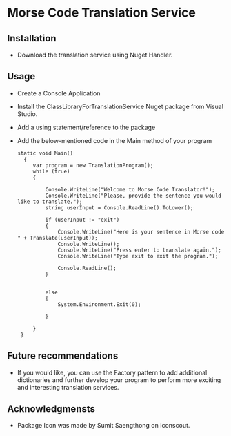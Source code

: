 # Morse Code Translation Service 

## Installation
 - Download the translation service using Nuget Handler.

## Usage
 - Create a Console Application 
 - Install the ClassLibraryForTranslationService Nuget package from Visual Studio. 
 - Add a using statement/reference to the package
 - Add the below-mentioned code in the Main method of your program



       static void Main() 
         {
            var program = new TranslationProgram(); 
            while (true)
            {

                Console.WriteLine("Welcome to Morse Code Translator!");
                Console.WriteLine("Please, provide the sentence you would like to translate.");
                string userInput = Console.ReadLine().ToLower();

                if (userInput != "exit")
                {
                    Console.WriteLine("Here is your sentence in Morse code " + Translate(userInput));
                    Console.WriteLine();
                    Console.WriteLine("Press enter to translate again.");
                    Console.WriteLine("Type exit to exit the program.");

                    Console.ReadLine();
                }


                else
                {
                    System.Environment.Exit(0);

                }

            }
        }
## Future recommendations
 - If you would like, you can use the Factory pattern to add additional dictionaries and further develop your program to perform more exciting and interesting translation services. 

## Acknowledgmensts 
 - Package Icon was made by Sumit Saengthong on Iconscout. 


